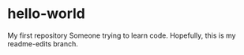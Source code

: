 # hello-world
My first repository
Someone trying to learn code.
Hopefully, this is my readme-edits branch.
